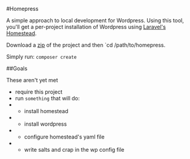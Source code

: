 
#Homepress

A simple approach to local development for Wordpress. Using this tool, you'll get a per-project installation of Wordpress using [Laravel's Homestead](http://laravel.com/docs/master/homestead).

Download a [zip](https://github.com/lasergoat/homepress/archive/master.zip) of the project and then `cd /path/to/homepress.

Simply run: `composer create`

##Goals

These aren't yet met

* require this project 
* run `something` that will do:
*  * install homestead
*  * install wordpress
*  * configure homestead's yaml file
*  * write salts and crap in the wp config file


